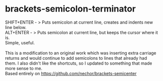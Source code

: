 # brackets-semicolon-terminator
SHIFT+ENTER - > Puts semicolon at current line, creates and indents new line below. <br />ALT+ENTER - > Puts semicolon at current line, but keeps the cursor where it is. <br />Simple, useful. <br /><br />This is a modification to an original work which was inserting extra carriage returns and would continue to add semicolons to lines that already had them.  I also didn't like the shortcuts, so I updated to something that made more sense to me. <br />Based entirely on https://github.com/nechor/brackets-semicenter

